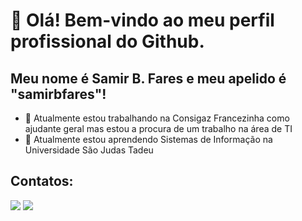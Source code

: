 # 👋 Olá! Bem-vindo ao meu perfil profissional do Github.
## Meu nome é Samir B. Fares e meu apelido é "samirbfares"!

- 🔭 Atualmente estou trabalhando na Consigaz Francezinha como ajudante geral mas estou a procura de um trabalho na área de TI
- 🌱 Atualmente estou aprendendo Sistemas de Informação na Universidade São Judas Tadeu

## Contatos:

<div>
<a href = "samirbf15@gmail.com"><img loading="lazy" src="https://img.shields.io/badge/Gmail-D14836?style=for-the-badge&logo=gmail&logoColor=white" target="_blank"></a>
<a href="https://shre.ink/linkedinsamirbfares"_blank"><img loading="lazy" src="https://img.shields.io/badge/-LinkedIn-%230077B5?style=for-the-badge&logo=linkedin&logoColor=white" target="_blank"></a>   
</div>
